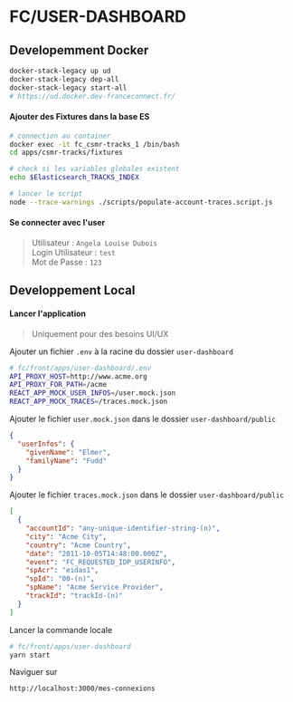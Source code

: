 # FC/USER-DASHBOARD

## Developemment Docker

```bash
docker-stack-legacy up ud
docker-stack-legacy dep-all
docker-stack-legacy start-all
# https://ud.docker.dev-franceconnect.fr/
```

#### Ajouter des Fixtures dans la base ES

```sh
# connection au container
docker exec -it fc_csmr-tracks_1 /bin/bash
cd apps/csmr-tracks/fixtures

# check si les variables globales existent
echo $Elasticsearch_TRACKS_INDEX

# lancer le script
node --trace-warnings ./scripts/populate-account-traces.script.js
```

#### Se connecter avec l'user

> Utilisateur : `Angela Louise Dubois`<br>
> Login Utilisateur : `test`<br>
> Mot de Passe : `123`<br>

## Developpement Local

#### Lancer l'application

> Uniquement pour des besoins UI/UX

Ajouter un fichier `.env` à la racine du dossier `user-dashboard`

```bash
# fc/front/apps/user-dashboard/.env
API_PROXY_HOST=http://www.acme.org
API_PROXY_FOR_PATH=/acme
REACT_APP_MOCK_USER_INFOS=/user.mock.json
REACT_APP_MOCK_TRACES=/traces.mock.json
```

Ajouter le fichier `user.mock.json` dans le dossier `user-dashboard/public`

```json
{
  "userInfos": {
    "givenName": "Elmer",
    "familyName": "Fudd"
  }
}
```

Ajouter le fichier `traces.mock.json` dans le dossier `user-dashboard/public`

```json
[
  {
    "accountId": "any-unique-identifier-string-(n)",
    "city": "Acme City",
    "country": "Acme Country",
    "date": "2011-10-05T14:48:00.000Z",
    "event": "FC_REQUESTED_IDP_USERINFO",
    "spAcr": "eidas1",
    "spId": "00-(n)",
    "spName": "Acme Service Provider",
    "trackId": "trackId-(n)"
  }
]
```

Lancer la commande locale

```bash
# fc/front/apps/user-dashboard
yarn start
```

Naviguer sur

```bash
http://localhost:3000/mes-connexions
```
